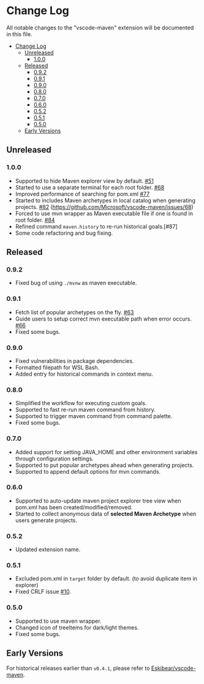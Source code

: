 # Change Log
All notable changes to the "vscode-maven" extension will be documented in this file.
- [Change Log](#change-log)
    - [Unreleased](#unreleased)
        - [1.0.0](#100)
    - [Released](#released)
        - [0.9.2](#092)
        - [0.9.1](#091)
        - [0.9.0](#090)
        - [0.8.0](#080)
        - [0.7.0](#070)
        - [0.6.0](#060)
        - [0.5.2](#052)
        - [0.5.1](#051)
        - [0.5.0](#050)
    - [Early Versions](#early-versions)

## Unreleased
### 1.0.0
- Supported to hide Maven explorer view by default. [#51](https://github.com/Microsoft/vscode-maven/issues/51)
- Started to use a separate terminal for each root folder. [#68](https://github.com/Microsoft/vscode-maven/pull/87)
- Improved performance of searching for pom.xml [#77](https://github.com/Microsoft/vscode-maven/issues/77)
- Started to includes Maven archetypes in local catalog when generating projects. [#82](https://github.com/Microsoft/vscode-maven/issues/82)
(https://github.com/Microsoft/vscode-maven/issues/68)
- Forced to use mvn wrapper as Maven executable file if one is found in root folder. [#84](https://github.com/Microsoft/vscode-maven/issues/84)
- Refined command `maven.history` to re-run historical goals.[#87]
- Some code refactoring and bug fixing.

## Released
### 0.9.2
- Fixed bug of using `./mvnw` as maven executable.

### 0.9.1
- Fetch list of popular archetypes on the fly. [#63](https://github.com/Microsoft/vscode-maven/pull/63)
- Guide users to setup correct mvn executable path when error occurs. [#66](https://github.com/Microsoft/vscode-maven/pull/66)
- Fixed some bugs.

### 0.9.0
- Fixed vulnerabilities in package dependencies.
- Formatted filepath for WSL Bash.
- Added entry for historical commands in context menu.

### 0.8.0
- Simplified the workflow for executing custom goals.
- Supported to fast re-run maven command from history.
- Supported to trigger maven command from command palette.
- Fixed some bugs.

### 0.7.0
- Added support for setting JAVA_HOME and other environment variables through configuration settings.
- Supported to put popular archetypes ahead when generating projects.
- Supported to append default options for mvn commands.

### 0.6.0
- Supported to auto-update maven project explorer tree view when pom.xml has been created/modified/removed.
- Started to collect anonymous data of **selected Maven Archetype** when users generate projects.

### 0.5.2
- Updated extension name.

### 0.5.1
- Excluded pom.xml in `target` folder by default. (to avoid duplicate item in explorer)
- Fixed CRLF issue [#10](https://github.com/Microsoft/vscode-maven/issues/10).

### 0.5.0
- Supported to use maven wrapper.
- Changed icon of treeItems for dark/light themes.
- Fixed some bugs.

## Early Versions
For historical releases earlier than `v0.4.1`, please refer to [Eskibear/vscode-maven](https://github.com/Eskibear/vscode-maven/releases).
